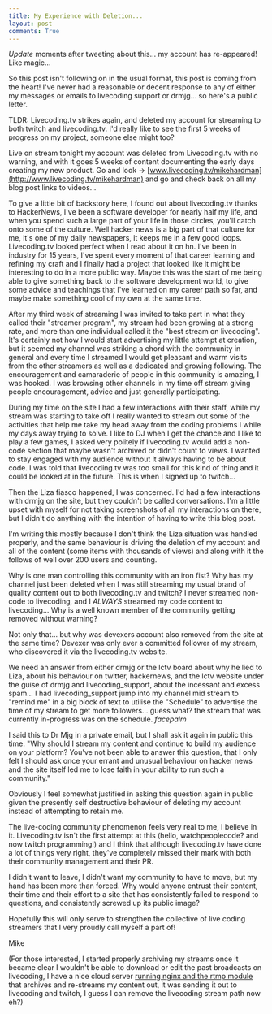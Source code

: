 ```yaml
---
title: My Experience with Deletion...
layout: post
comments: True
---
```


*Update* moments after tweeting about this... my account has re-appeared! Like magic...

So this post isn't following on in the usual format, this post is coming from the heart! I've never had a reasonable or decent response to any of either my messages or emails to livecoding support or drmjg... so here's a public letter.

TLDR: Livecoding.tv strikes again, and deleted my account for streaming to both twitch and livecoding.tv. I'd really like to see the first 5 weeks of progress on my project, someone else might too?

Live on stream tonight my account was deleted from Livecoding.tv with no warning, and with it goes 5 weeks of content documenting the early days creating my new product. Go and look -> [www.livecoding.tv/mikehardman](http://www.livecoding.tv/mikehardman) and go and check back on all my blog post links to videos... 

To give a little bit of backstory here, I found out about livecoding.tv thanks to HackerNews, I've been a software developer for nearly half my life, and when you spend such a large part of your life in those circles, you'll catch onto some of the culture. Well hacker news is a big part of that culture for me, it's one of my daily newspapers, it keeps me in a few good loops. Livecoding.tv looked perfect when I read about it on hn. I've been in industry for 15 years, I've spent every moment of that career learning and refining my craft and I finally had a project that looked like it might be interesting to do in a more public way. Maybe this was the start of me being able to give something back to the software development world, to give some advice and teachings that I've learned on my career path so far, and maybe make something cool of my own at the same time.

After my third week of streaming I was invited to take part in what they called their "streamer program", my stream had been growing at a strong rate, and more than one individual called it the "best stream on livecoding". It's certainly not how I would start advertising my little attempt at creation, but it seemed my channel was striking a chord with the community in general and every time I streamed I would get pleasant and warm visits from the other streamers as well as a dedicated and growing following. The encouragement and camaraderie of people in this community is amazing, I was hooked. I was browsing other channels in my time off stream giving people encouragement, advice and just generally participating.

During my time on the site I had a few interactions with their staff, while my stream was starting to take off I really wanted to stream out some of the activities that help me take my head away from the coding problems I while my days away trying to solve. I like to DJ when I get the chance and I like to play a few games, I asked very politely if livecoding.tv would add a non-code section that maybe wasn't archived or didn't count to views. I wanted to stay engaged with my audience without it always having to be about code. I was told that livecoding.tv was too small for this kind of thing and it could be looked at in the future. This is when I signed up to twitch... 

Then the Liza fiasco happened, I was concerned. I'd had a few interactions with drmjg on the site, but they couldn't be called conversations. I'm a little upset with myself for not taking screenshots of all my interactions on there, but I didn't do anything with the intention of having to write this blog post.

I'm writing this mostly because I don't think the Liza situation was handled properly, and the same behaviour is driving the deletion of my account and all of the content (some items with thousands of views) and along with it the follows of well over 200 users and counting.

Why is one man controlling this community with an iron fist? Why has my channel just been deleted when I was still streaming my usual brand of quality content out to both livecoding.tv and twitch? I never streamed non-code to livecoding, and I *ALWAYS* streamed my code content to livecoding... Why is a well known member of the community getting removed without warning?

Not only that... but why was devexers account also removed from the site at the same time? Devexer was only ever a committed follower of my stream, who discovered it via the livecoding.tv website. 

We need an answer from either drmjg or the lctv board about why he lied to Liza, about his behaviour on twitter, hackernews, and the lctv website under the guise of drmjg and livecoding_support, about the incessant and excess spam... I had livecoding_support jump into my channel mid stream to "remind me" in a big block of text to utilise the "Schedule" to advertise the time of my stream to get more followers... guess what? the stream that was currently in-progress was on the schedule. *facepalm*

I said this to Dr Mjg in a private email, but I shall ask it again in public this time: "Why should I stream my content and continue to build my audience on your platform? You've not been able to answer this question, that I only felt I should ask once your errant and unusual behaviour on hacker news and the site itself led me to lose faith in your ability to run such a community."

Obviously I feel somewhat justified in asking this question again in public given the presently self destructive behaviour of deleting my account instead of attempting to retain me.

The live-coding community phenomenon feels very real to me, I believe in it. Livecoding.tv isn't the first attempt at this (hello, watchpeoplecode? and now twitch programming!) and I think that although livecoding.tv have done a lot of things very right, they've completely missed their mark with both their community management and their PR.

I didn't want to leave, I didn't want my community to have to move, but my hand has been more than forced. Why would anyone entrust their content, their time and their effort to a site that has consistently failed to respond to questions, and consistently screwed up its public image?

Hopefully this will only serve to strengthen the collective of live coding streamers that I very proudly call myself a part of!

Mike

(For those interested, I started properly archiving my streams once it became clear I wouldn't be able to download or edit the past broadcasts on livecoding, I have a nice cloud server [running nginx and the rtmp module](https://obsproject.com/forum/resources/how-to-set-up-your-own-private-rtmp-server-using-nginx.50/) that archives and re-streams my content out, it was sending it out to livecoding and twitch, I guess I can remove the livecoding stream path now eh?)

